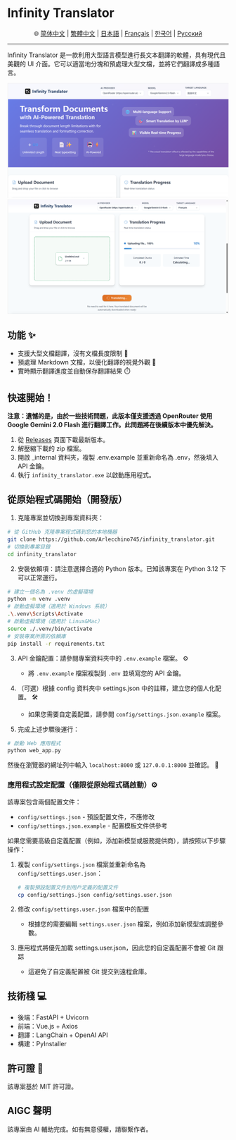 # Infinity Translator

<div align="center">🌐 <a href="/docs/README_zh-Hans.md">简体中文</a> | <a href="/docs/README_zh-Hant.md">繁體中文</a> | <a href="/docs/README_ja.md">日本語</a> | <a href="/docs/README_fr.md">Français</a> | <a href="/docs/README_kr.md">한국어</a> | <a href="/docs/README_ru.md">Русский</a></div>

---
Infinity Translator 是一款利用大型語言模型進行長文本翻譯的軟體，具有現代且美觀的 UI 介面。它可以適當地分塊和預處理大型文檔，並將它們翻譯成多種語言。

![image](https://github.com/Arlecchino745/infinity_translator/blob/main/docs/img/screenshot2.png)
![image](https://github.com/Arlecchino745/infinity_translator/blob/main/docs/img/screenshot.png)

## 功能 ✨

- 支援大型文檔翻譯，沒有文檔長度限制 📄
- 預處理 Markdown 文檔，以優化翻譯的視覺外觀 🎨
- 實時顯示翻譯進度並自動保存翻譯結果 ⏱️

## 快速開始！

**注意：遺憾的是，由於一些技術問題，此版本僅支援透過 OpenRouter 使用 Google Gemini 2.0 Flash 進行翻譯工作。此問題將在後續版本中優先解決。**

1. 從 [Releases](https://github.com/Arlecchino745/infinity_translator/releases) 頁面下載最新版本。
2. 解壓縮下載的 zip 檔案。
3. 開啟 _internal 資料夾，複製 .env.example 並重新命名為 .env，然後填入 API 金鑰。
4. 執行 `infinity_translator.exe` 以啟動應用程式。

## 從原始程式碼開始（開發版）

1. 克隆專案並切換到專案資料夾：
```bash
# 從 GitHub 克隆專案程式碼到您的本地機器
git clone https://github.com/Arlecchino745/infinity_translator.git
# 切換到專案目錄
cd infinity_translator
```

2. 安裝依賴項：請注意選擇合適的 Python 版本。已知該專案在 Python 3.12 下可以正常運行。
```bash
# 建立一個名為 .venv 的虛擬環境
python -m venv .venv
# 啟動虛擬環境（適用於 Windows 系統）
.\.venv\Scripts\Activate
# 啟動虛擬環境（適用於 Linux&Mac）
source ./.venv/bin/activate
# 安裝專案所需的依賴庫
pip install -r requirements.txt
```

3. API 金鑰配置：請參閱專案資料夾中的 `.env.example` 檔案。 ⚙️
   - 將 `.env.example` 檔案複製到 `.env` 並填寫您的 API 金鑰。

4. （可選）根據 config 資料夾中 settings.json 中的註釋，建立您的個人化配置。 🛠️
   - 如果您需要自定義配置，請參閱 `config/settings.json.example` 檔案。

5. 完成上述步驟後運行：
```bash
# 啟動 Web 應用程式
python web_app.py
```
然後在瀏覽器的網址列中輸入 `localhost:8000` 或 `127.0.0.1:8000` 並確認。 🎉

### 應用程式設定配置（僅限從原始程式碼啟動）⚙️

該專案包含兩個配置文件：
- `config/settings.json` - 預設配置文件，不應修改
- `config/settings.json.example` - 配置模板文件供參考

如果您需要高級自定義配置（例如，添加新模型或服務提供商），請按照以下步驟操作：

1. 複製 `config/settings.json` 檔案並重新命名為 `config/settings.user.json`：
   ```bash
   # 複製預設配置文件到用戶定義的配置文件
   cp config/settings.json config/settings.user.json
   ```

2. 修改 `config/settings.user.json` 檔案中的配置
   - 根據您的需要編輯 `settings.user.json` 檔案，例如添加新模型或調整參數。

3. 應用程式將優先加載 settings.user.json，因此您的自定義配置不會被 Git 跟踪
   - 這避免了自定義配置被 Git 提交到遠程倉庫。

## 技術棧 💻

- 後端：FastAPI + Uvicorn
- 前端：Vue.js + Axios
- 翻譯：LangChain + OpenAI API
- 構建：PyInstaller

## 許可證 📄

該專案基於 MIT 許可證。

## AIGC 聲明

該專案由 AI 輔助完成。如有無意侵權，請聯繫作者。